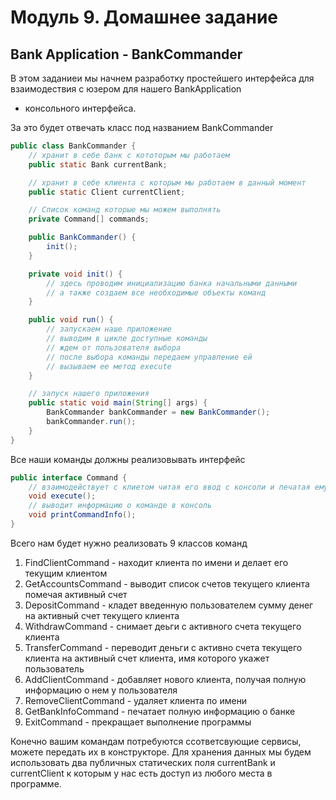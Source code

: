 # Модуль 9. Домашнее задание

## Bank Application - BankCommander

В этом заданиеи мы начнем разработку простейшего интерфейса для взаимодествия с юзером для нашего BankApplication 
- консольного интерфейса.

За это будет отвечать класс под названием BankCommander
```java
public class BankCommander {
    // хранит в себе банк с кототорым мы работаем
    public static Bank currentBank;

    // хранит в себе клиента с которым мы работаем в данный момент
    public static Client currentClient;

    // Список команд которые мы можем выполнять
    private Command[] commands;

    public BankCommander() {
        init();
    }

    private void init() {
        // здесь проводим инициализацию банка начальными данными
        // а также создаем все необходимые объекты команд
    }

    public void run() {
        // запускаем наше приложение
        // выводим в цикле доступные команды
        // ждем от пользователя выбора
        // после выбора команды передаем управление ей
        // вызываем ее метод execute
    }

    // запуск нашего приложения
    public static void main(String[] args) {
        BankCommander bankCommander = new BankCommander();
        bankCommander.run();
    }
}
```

Все наши команды должны реализовывать интерфейс

```java
public interface Command {
    // взаимодействует с клиетом читая его ввод с консоли и печатая ему ответы
    void execute();
    // выводит информацию о команде в консоль
    void printCommandInfo();
}
```

Всего нам будет нужно реализовать 9 классов команд

1. FindClientCommand - находит клиента по имени и делает его текущим клиентом
2. GetAccountsCommand - выводит список счетов текущего клиента помечая активный счет
3. DepositCommand - кладет введенную пользователем сумму денег на активный счет текущего клиента
4. WithdrawCommand - снимает деьги с активного счета текущего клиента
5. TransferCommand - переводит деньги с активно счета текущего клиента на активный счет клиента, имя которого укажет пользователь
6. AddClientCommand - добавляет нового клиента, получая полную информацию о нем у пользователя
7. RemoveClientCommand - удаляет клиента по имени
8. GetBankInfoCommand - печатает полную информацию о банке
9. ExitCommand - прекращает выполнение программы

Конечно вашим командам потребуются ссответсвующие сервисы, можете передать их в конструкторе.
Для хранения данных мы будем использовать два публичных статических поля currentBank и currentClient к которым у нас есть доступ из любого места в программе.